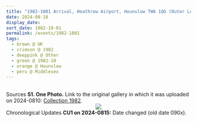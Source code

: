 ```yaml
---
title: "1982-1001 Arrival, Heathrow Airport, Hounslow TW6 1QG (Outer London), Middlesex, UK"
date: 2024-08-10
display_date: 
sort_date: 1982-10-01
permalink: /events/1982-1001
tags:
  - brown @ UK
  - crimson @ 1982
  - deeppink @ Other
  - green @ 1982-10
  - orange @ Hounslow
  - peru @ Middlesex
---
```


<br>

<wave-list>
  <list-title color="DarkSeaGreen" width="40">Sources</list-title>
  <list-item color="BlanchedAlmond"  width="280"><b>S1. One Photo.</b> Link to the original gallery in which it was uploaded on 2024-0810: <a href="https://eternalmoments.smugmug.com/Collections/Patricia-Proenza-Collection/1982/">Collection 1982</a>.</list-item>   
</wave-list>

<div style="text-align: center"><img src="https://pub-bcc3cbe9b1e94ba1ac28915f7a3900fa.r2.dev/1982-1001_Arrival_Heathrow_Airport_London_UK_01_(Patricia_Proenza_Collection).jpg" /></div>

<wave-list>
  <list-title color="DarkSeaGreen" width="110">Chronological Updates</list-title>
  <list-item color="BlanchedAlmond"  width="280"><b>CU1 on 2024-0815:</b> Date changed (old date 090x).</list-item>
</wave-list>